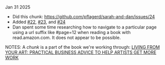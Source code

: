 Jan 31 2025
  * Did this chunk: https://github.com/pflagerd/sarah-and-dan/issues/24
  * Added [#22](https://github.com/pflagerd/sarah-and-dan/issues/22), [#23](https://github.com/pflagerd/sarah-and-dan/issues/23), and [#24](https://github.com/pflagerd/sarah-and-dan/issues/24)
  * Dan spent some time researching how to navigate to a particular page using a url suffix like #page=12 when reading a book with read.amazon.com.  It does not appear to be possible.




NOTES:
 A <i>chunk</i> is a part of the book we're working through: [LIVING FROM YOUR ART: PRACTICAL BUSINESS ADVICE TO HELP ARTISTS GET MORE WORK](https://read.amazon.com/?asin=B0B44P5SYH&ref_=kwl_kr_iv_rec_1)
 
